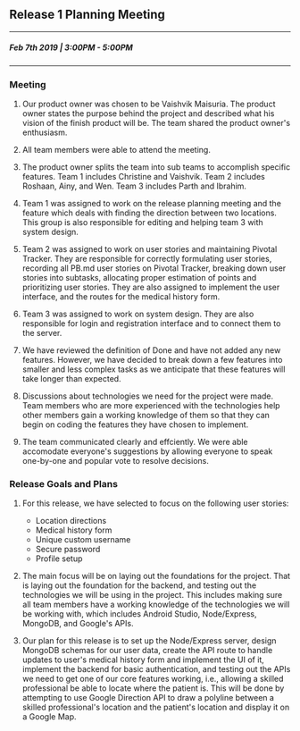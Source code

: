 ## Release 1 Planning Meeting
---
##### Feb 7th 2019 | 3:00PM - 5:00PM
***

### Meeting

1. Our product owner was chosen to be Vaishvik Maisuria. The product owner states the purpose behind the project and described what his vision of the finish product will be. The team shared the product owner's enthusiasm.

2. All team members were able to attend the meeting.  

3. The product owner splits the team into sub teams to accomplish specific features. Team 1 includes Christine and Vaishvik. Team 2 includes Roshaan, Ainy, and Wen. Team 3 includes Parth and Ibrahim.

4. Team 1 was assigned to work on the release planning meeting and the feature which deals with finding the direction between two locations. This group is also responsible for editing and helping team 3 with system design.

5. Team 2 was assigned to work on user stories and maintaining Pivotal Tracker. They are responsible for correctly formulating user stories, recording all PB.md user stories on Pivotal Tracker, breaking down user stories into subtasks, allocating proper estimation of points and prioritizing user stories. They are also assigned to implement the user interface, and the routes for the medical history form. 

6. Team 3 was assigned to work on system design. They are also responsible for login and registration interface and to connect them to the server.

7. We have reviewed the definition of Done and have not added any new features. However, we have decided to break down a few features into smaller and less complex tasks as we anticipate that these features will take longer than expected. 

8. Discussions about technologies we need for the project were made. Team members who are more experienced with the technologies help other members gain a working knowledge of them so that they can begin on coding the features they have chosen to implement.

9. The team communicated clearly and effciently. We were able accomodate everyone's suggestions by allowing everyone to speak one-by-one and popular vote to resolve decisions. 


### Release Goals and Plans 

1. For this release, we have selected to focus on the following user stories: 
	- Location directions
	- Medical history form
	- Unique custom username 
	- Secure password 
	- Profile setup

2. The main focus will be on laying out the foundations for the project. That is laying out the foundation for the backend, and testing out the technologies we will be using in the project. This includes making sure all team members have a working knowledge of the technologies we will be working with, which includes Android Studio, Node/Express, MongoDB, and Google's APIs.  

3. Our plan for this release is to set up the Node/Express server, design MongoDB schemas for our user data, create the API route to handle updates to user's medical history form and implement the UI of it, implement the backend for basic authentication, and testing out the APIs we need to get one of our core features working, i.e., allowing a skilled professional be able to locate where the patient is. This will be done by attempting to use Google Direction API to draw a polyline between a skilled professional's location and the patient's location and display it on a Google Map.  









